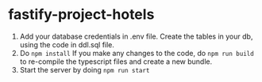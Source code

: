 # fastify-project-hotels

1. Add your database credentials in .env file.
   Create the tables in your db, using the code in ddl.sql file.
2. Do `npm install` 
   If you make any changes to the code, do `npm run build` to re-compile the typescript files and create a new bundle.
3. Start the server by doing `npm run start`

